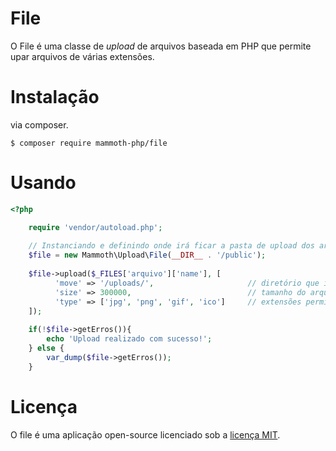 # File

O File é uma classe de *upload* de arquivos baseada em PHP que permite upar arquivos de várias extensões.

# Instalação

via composer.

```
$ composer require mammoth-php/file
``` 

# Usando 

``` php 
<?php

    require 'vendor/autoload.php';
    
    // Instanciando e definindo onde irá ficar a pasta de upload dos arquivos
    $file = new Mammoth\Upload\File(__DIR__ . '/public');
    
    $file->upload($_FILES['arquivo']['name'], [
          'move' => '/uploads/',                     // diretório que irá conter os uploads separados por datas.
          'size' => 300000,                          // tamanho do arquivo em MB.
          'type' => ['jpg', 'png', 'gif', 'ico']     // extensões permitidas(validação).
    ]);
    
    if(!$file->getErros()){
        echo 'Upload realizado com sucesso!';
    } else {
        var_dump($file->getErros());
    }
```

# Licença

O file é uma aplicação open-source licenciado sob a [licença MIT](https://opensource.org/licenses/MIT).
